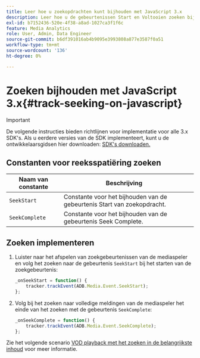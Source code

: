 ```yaml
---
title: Leer hoe u zoekopdrachten kunt bijhouden met JavaScript 3.x
description: Leer hoe u de gebeurtenissen Start en Voltooien zoeken bijhoudt met de Media SDK in browser-apps (JS 3.x).
exl-id: b7152436-520e-4f38-a8ad-1027ca3f1f6c
feature: Media Analytics
role: User, Admin, Data Engineer
source-git-commit: b6df391016ab4b9095e3993808a877e3587f0a51
workflow-type: tm+mt
source-wordcount: '136'
ht-degree: 0%

---
```


# Zoeken bijhouden met JavaScript 3.x{#track-seeking-on-javascript}

>[!IMPORTANT]
>
>De volgende instructies bieden richtlijnen voor implementatie voor alle 3.x SDK&#39;s. Als u eerdere versies van de SDK implementeert, kunt u de ontwikkelaarsgidsen hier downloaden: [SDK&#39;s downloaden.](/help/sdk-implement/download-sdks.md)

## Constanten voor reeksspatiëring zoeken

| Naam van constante | Beschrijving     |
|---|---|
| `SeekStart` | Constante voor het bijhouden van de gebeurtenis Start van zoekopdracht. |
| `SeekComplete` | Constante voor het bijhouden van de gebeurtenis Seek Complete. |

## Zoeken implementeren

1. Luister naar het afspelen van zoekgebeurtenissen van de mediaspeler en volg het zoeken naar de gebeurtenis `SeekStart` bij het starten van de zoekgebeurtenis:

   ```js
   _onSeekStart = function() {
       tracker.trackEvent(ADB.Media.Event.SeekStart);
   };
   ```

1. Volg bij het zoeken naar volledige meldingen van de mediaspeler het einde van het zoeken met de gebeurtenis `SeekComplete`:

   ```js
   _onSeekComplete = function() {
       tracker.trackEvent(ADB.Media.Event.SeekComplete);
   };
   ```

Zie het volgende scenario [VOD playback met het zoeken in de belangrijkste inhoud](/help/sdk-implement/tracking-scenarios/vod-seeking.md) voor meer informatie.
